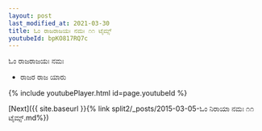 ```yaml
---
layout: post
last_modified_at: 2021-03-30
title: ಓಂ ರಾಜರಾಜಯಃ ನಮಃ ೧೧ ಟೈಮ್ಸ್
youtubeId: bpKO817RQ7c
---
```

 
 
 ಓಂ ರಾಜರಾಜಯಃ ನಮಃ  
 
 -  ರಾಜರ ರಾಜ ಯಾರು 
 
  
 
  
 
 
 
 
 
 


{% include youtubePlayer.html id=page.youtubeId %}
 
[Next]({{ site.baseurl }}{% link  split2/_posts/2015-03-05-ಓಂ ನಿರಾಯಾ ನಮಃ ೧೧ ಟೈಮ್ಸ್.md%})
 
